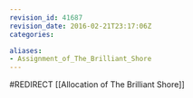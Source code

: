 ```yaml
---
revision_id: 41687
revision_date: 2016-02-21T23:17:06Z
categories:

aliases:
- Assignment_of_The_Brilliant_Shore
---
```


#REDIRECT [[Allocation of The Brilliant Shore]]
